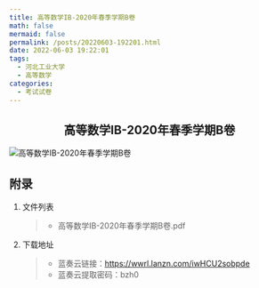 ```yaml
---
title: 高等数学IB-2020年春季学期B卷
math: false
mermaid: false
permalink: /posts/20220603-192201.html
date: 2022-06-03 19:22:01
tags:
  - 河北工业大学
  - 高等数学
categories:
  - 考试试卷
---
```

## <center>高等数学IB-2020年春季学期B卷</center>

<!-- more -->

![高等数学IB-2020年春季学期B卷](https://s21.ax1x.com/2025/04/05/pE6I4YR.png)

## 附录
1. 文件列表
    > * 高等数学IB-2020年春季学期B卷.pdf

2. 下载地址
    > * 蓝奏云链接：https://wwrl.lanzn.com/iwHCU2sobpde
    > * 蓝奏云提取密码：bzh0  